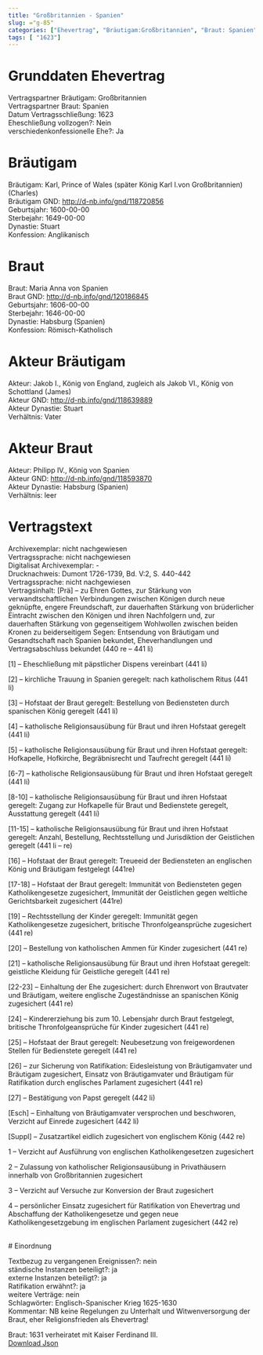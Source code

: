 ```yaml
---
title: "Großbritannien - Spanien"
slug: ="g-85"
categories: ["Ehevertrag", "Bräutigam:Großbritannien", "Braut: Spanien", "Eheschließung vollzogen?:Nein", "verschiedenkonfessionelle Ehe?:Ja", "Dynastie Bräutigam:Stuart", "Akteur Bräutigam:Jakob I., König von England, zugleich als Jakob VI., König von Schottland (James)", "Akteur Braut:Philipp IV., König von Spanien", "Textbezug?:nein", "Ständisch?:ja", "Ratifikation?:ja", "Sonstiges?:nein", "Bräutigam:Großbritannien", "Braut: Spanien"]
tags: [ "1623"]
---
```

<!--more-->

# Grunddaten Ehevertrag

Vertragspartner Bräutigam: Großbritannien<br>
Vertragspartner Braut: Spanien<br>
Datum Vertragsschließung: 1623<br>
Eheschließung vollzogen?: Nein<br>
verschiedenkonfessionelle Ehe?: Ja<br>
# Bräutigam

Bräutigam: Karl, Prince of Wales (später König Karl I.von Großbritannien) (Charles)<br>
Bräutigam GND: http://d-nb.info/gnd/118720856<br>
Geburtsjahr: 1600-00-00<br>
Sterbejahr: 1649-00-00<br>
Dynastie: Stuart<br>
Konfession: Anglikanisch<br>
# Braut

Braut: Maria Anna von Spanien<br>
Braut GND: http://d-nb.info/gnd/120186845<br>
Geburtsjahr: 1606-00-00<br>
Sterbejahr: 1646-00-00<br>
Dynastie: Habsburg (Spanien)<br>
Konfession: Römisch-Katholisch<br>
# Akteur Bräutigam

Akteur: Jakob I., König von England, zugleich als Jakob VI., König von Schottland (James)<br>
Akteur GND: http://d-nb.info/gnd/118639889<br>
Akteur Dynastie: Stuart<br>
Verhältnis: Vater<br>
# Akteur Braut

Akteur: Philipp IV., König von Spanien<br>
Akteur GND: http://d-nb.info/gnd/118593870<br>
Akteur Dynastie: Habsburg (Spanien)<br>
Verhältnis: leer<br>
# Vertragstext

Archivexemplar: nicht nachgewiesen<br>
Vertragssprache: nicht nachgewiesen<br>
Digitalisat Archivexemplar: -<br>
Drucknachweis: Dumont 1726-1739, Bd. V:2, S. 440-442<br>
Vertragssprache: nicht nachgewiesen<br>
Vertragsinhalt: [Prä] – zu Ehren Gottes, zur Stärkung von verwandtschaftlichen Verbindungen zwischen Königen durch neue geknüpfte, engere Freundschaft, zur dauerhaften Stärkung von brüderlicher Eintracht zwischen den Königen und ihren Nachfolgern und, zur dauerhaften Stärkung von gegenseitigem Wohlwollen zwischen beiden Kronen zu beiderseitigem Segen: Entsendung von Bräutigam und Gesandtschaft nach Spanien bekundet, Eheverhandlungen und Vertragsabschluss bekundet (440 re – 441 li)

[1] – Eheschließung mit päpstlicher Dispens vereinbart (441 li)

[2] – kirchliche Trauung in Spanien geregelt: nach katholischem Ritus (441 li)

[3] – Hofstaat der Braut geregelt: Bestellung von Bediensteten durch spanischen König geregelt (441 li)

[4] – katholische Religionsausübung für Braut und ihren Hofstaat geregelt (441 li)

[5] – katholische Religionsausübung für Braut und ihren Hofstaat geregelt: Hofkapelle, Hofkirche, Begräbnisrecht und Taufrecht geregelt (441 li)

[6-7] – katholische Religionsausübung für Braut und ihren Hofstaat geregelt (441 li)

[8-10] – katholische Religionsausübung für Braut und ihren Hofstaat geregelt: Zugang zur Hofkapelle für Braut und Bedienstete geregelt, Ausstattung geregelt (441 li)

[11-15] – katholische Religionsausübung für Braut und ihren Hofstaat geregelt: Anzahl, Bestellung, Rechtsstellung und Jurisdiktion der Geistlichen geregelt (441 li – re)

[16] – Hofstaat der Braut geregelt: Treueeid der Bediensteten an englischen König und Bräutigam festgelegt (441re)

[17-18] – Hofstaat der Braut geregelt: Immunität von Bediensteten gegen Katholikengesetze zugesichert, Immunität der Geistlichen gegen weltliche Gerichtsbarkeit zugesichert (441re)

[19] – Rechtsstellung der Kinder geregelt: Immunität gegen Katholikengesetze zugesichert, britische Thronfolgeansprüche zugesichert (441 re)

[20] – Bestellung von katholischen Ammen für Kinder zugesichert (441 re)

[21] – katholische Religionsausübung für Braut und ihren Hofstaat geregelt: geistliche Kleidung für Geistliche geregelt (441 re)

[22-23] – Einhaltung der Ehe zugesichert: durch Ehrenwort von Brautvater und Bräutigam, weitere englische Zugeständnisse an spanischen König zugesichert (441 re)

[24] – Kindererziehung bis zum 10. Lebensjahr durch Braut festgelegt, britische Thronfolgeansprüche für Kinder zugesichert (441 re)

[25] – Hofstaat der Braut geregelt: Neubesetzung von freigewordenen Stellen für Bedienstete geregelt (441 re)

[26] – zur Sicherung von Ratifikation: Eidesleistung von Bräutigamvater und Bräutigam zugesichert, Einsatz von Bräutigamvater und Bräutigam für Ratifikation durch englisches Parlament zugesichert (441 re)

[27] – Bestätigung von Papst geregelt (442 li)

[Esch] – Einhaltung von Bräutigamvater versprochen und beschworen, Verzicht auf Einrede zugesichert (442 li)

[Suppl] – Zusatzartikel eidlich zugesichert von englischem König (442 re)

1 – Verzicht auf Ausführung von englischen Katholikengesetzen zugesichert

2 – Zulassung von katholischer Religionsausübung in Privathäusern innerhalb von Großbritannien zugesichert

3 – Verzicht auf Versuche zur Konversion der Braut zugesichert

4 – persönlicher Einsatz zugesichert für Ratifikation von Ehevertrag und Abschaffung der Katholikengesetze und gegen neue Katholikengesetzgebung im englischen Parlament zugesichert (442 re)

<br>
# Einordnung

Textbezug zu vergangenen Ereignissen?: nein<br>
ständische Instanzen beteiligt?: ja<br>
externe Instanzen beteiligt?: ja<br>
Ratifikation erwähnt?: ja<br>
weitere Verträge: nein<br>
Schlagwörter: Englisch-Spanischer Krieg 1625-1630<br>
Kommentar: NB keine Regelungen zu Unterhalt und Witwenversorgung der Braut, eher Religionsfrieden als Ehevertrag!

Braut: 1631 verheiratet mit Kaiser Ferdinand III.<br>
[Download Json](/vertraege/vertrag-85.json)